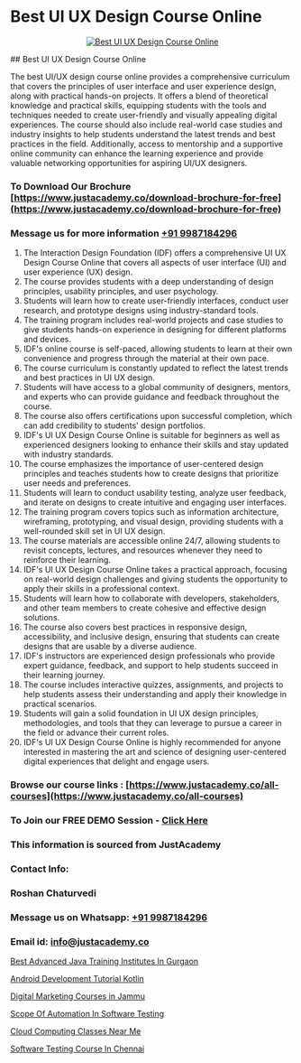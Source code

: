 # Best UI UX Design Course Online

<p align="center">
  <a href="https://justacademy.co/all-courses">
    <img src="https://ibb.co/CngWr2j" alt="Best UI UX Design Course Online">
  </a>
</p>
## Best UI UX Design Course Online

The best UI/UX design course online provides a comprehensive curriculum that covers the principles of user interface and user experience design, along with practical hands-on projects. It offers a blend of theoretical knowledge and practical skills, equipping students with the tools and techniques needed to create user-friendly and visually appealing digital experiences. The course should also include real-world case studies and industry insights to help students understand the latest trends and best practices in the field. Additionally, access to mentorship and a supportive online community can enhance the learning experience and provide valuable networking opportunities for aspiring UI/UX designers.
### To Download Our Brochure [https://www.justacademy.co/download-brochure-for-free](https://www.justacademy.co/download-brochure-for-free)
### Message us for more information [+91 9987184296](https://api.whatsapp.com/send?phone=919987184296)
1) The Interaction Design Foundation (IDF) offers a comprehensive UI UX Design Course Online that covers all aspects of user interface (UI) and user experience (UX) design.
2) The course provides students with a deep understanding of design principles, usability principles, and user psychology.
3) Students will learn how to create user-friendly interfaces, conduct user research, and prototype designs using industry-standard tools.
4) The training program includes real-world projects and case studies to give students hands-on experience in designing for different platforms and devices.
5) IDF's online course is self-paced, allowing students to learn at their own convenience and progress through the material at their own pace.
6) The course curriculum is constantly updated to reflect the latest trends and best practices in UI UX design.
7) Students will have access to a global community of designers, mentors, and experts who can provide guidance and feedback throughout the course.
8) The course also offers certifications upon successful completion, which can add credibility to students' design portfolios.
9) IDF's UI UX Design Course Online is suitable for beginners as well as experienced designers looking to enhance their skills and stay updated with industry standards.
10) The course emphasizes the importance of user-centered design principles and teaches students how to create designs that prioritize user needs and preferences.
11) Students will learn to conduct usability testing, analyze user feedback, and iterate on designs to create intuitive and engaging user interfaces.
12) The training program covers topics such as information architecture, wireframing, prototyping, and visual design, providing students with a well-rounded skill set in UI UX design.
13) The course materials are accessible online 24/7, allowing students to revisit concepts, lectures, and resources whenever they need to reinforce their learning.
14) IDF's UI UX Design Course Online takes a practical approach, focusing on real-world design challenges and giving students the opportunity to apply their skills in a professional context.
15) Students will learn how to collaborate with developers, stakeholders, and other team members to create cohesive and effective design solutions.
16) The course also covers best practices in responsive design, accessibility, and inclusive design, ensuring that students can create designs that are usable by a diverse audience.
17) IDF's instructors are experienced design professionals who provide expert guidance, feedback, and support to help students succeed in their learning journey.
18) The course includes interactive quizzes, assignments, and projects to help students assess their understanding and apply their knowledge in practical scenarios.
19) Students will gain a solid foundation in UI UX design principles, methodologies, and tools that they can leverage to pursue a career in the field or advance their current roles.
20) IDF's UI UX Design Course Online is highly recommended for anyone interested in mastering the art and science of designing user-centered digital experiences that delight and engage users.

### Browse our course links : [https://www.justacademy.co/all-courses](https://www.justacademy.co/all-courses) 
### To Join our FREE DEMO Session - [Click Here](https://www.justacademy.co/register-for-course-demo)


### This information is sourced from JustAcademy
### Contact Info:
### Roshan Chaturvedi
### Message us on Whatsapp: [+91 9987184296](https://api.whatsapp.com/send?phone=919987184296)
### Email id: [info@justacademy.co](mailto:info@justacademy.co)
                
[Best Advanced Java Training Institutes In Gurgaon](https://www.linkedin.com/pulse/best-advanced-java-training-institutes-gurgaon-justacademy-chicago-uyoif?trackingId=GjxQw5Tuqq4m%2Bs6y42qk%2Bg%3D%3D&lipi=urn%3Ali%3Apage%3Ad_flagship3_company_admin%3BCp0x2GOYQ7yuHLQJq%2Fwubg%3D%3D)

[Android Development Tutorial Kotlin](https://www.linkedin.com/pulse/android-development-tutorial-kotlin-justacademy-beangaluru-livrc/)

[Digital Marketing Courses in Jammu](https://medium.com/@kumarishimmi99/digital-marketing-courses-in-jammu-8d8d56c0e7f5)

[Scope Of Automation In Software Testing](https://medium.com/@surajvaishnav5015/scope-of-automation-in-software-testing-29c3703710f2)

[Cloud Computing Classes Near Me](https://justacademyin.github.io/justacademy/cloud-computing-classes-near-me)

[Software Testing Course In Chennai](https://justacademyin.github.io/justacademy/software-testing-course-in-chennai)

